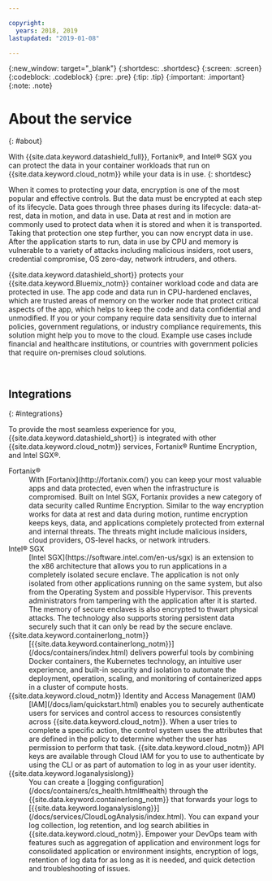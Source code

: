 ```yaml
---

copyright:
  years: 2018, 2019
lastupdated: "2019-01-08"

---
```


{:new_window: target="_blank"}
{:shortdesc: .shortdesc}
{:screen: .screen}
{:codeblock: .codeblock}
{:pre: .pre}
{:tip: .tip}
{:important: .important}
{:note: .note}

# About the service
{: #about}

With {{site.data.keyword.datashield_full}}, Fortanix®, and Intel® SGX you can protect the data in your container workloads that run on {{site.data.keyword.cloud_notm}} while your data is in use.
{: shortdesc}

When it comes to protecting your data, encryption is one of the most popular and effective controls. But the data must be encrypted at each step of its lifecycle. Data goes through three phases during its lifecycle: data-at-rest, data in motion, and data in use. Data at rest and in motion are commonly used to protect data when it is stored and when it is transported. Taking that protection one step further, you can now encrypt data in use. After the application starts to run, data in use by CPU and memory is vulnerable to a variety of attacks including malicious insiders, root users, credential compromise, OS zero-day, network intruders, and others.

{{site.data.keyword.datashield_short}} protects your {{site.data.keyword.Bluemix_notm}} container workload code and data are protected in use. The app code and data run in CPU-hardened enclaves, which are trusted areas of memory on the worker node that protect critical aspects of the app, which helps to keep the code and data confidential and unmodified. If you or your company require data sensitivity due to internal policies, government regulations, or industry compliance requirements, this solution might help you to move to the cloud. Example use cases include financial and healthcare institutions, or countries with government policies that require on-premises cloud solutions.

</br>

## Integrations
{: #integrations}

To provide the most seamless experience for you, {{site.data.keyword.datashield_short}} is integrated with other {{site.data.keyword.cloud_notm}} services, Fortanix® Runtime Encryption, and Intel SGX®.

<dl>
  <dt>Fortanix®</dt>
    <dd>With [Fortanix](http://fortanix.com/) you can keep your most valuable apps and data protected, even when the infrastructure is compromised. Built on Intel SGX, Fortanix provides a new category of data security called Runtime Encryption. Similar to the way encryption works for data at rest and data during motion, runtime encryption keeps keys, data, and applications completely protected from external and internal threats. The threats might include malicious insiders, cloud providers, OS-level hacks, or network intruders.</dd>
  <dt>Intel® SGX</dt>
    <dd>[Intel SGX](https://software.intel.com/en-us/sgx) is an extension to the x86 architecture that allows you to run applications in a completely isolated secure enclave. The application is not only isolated from other applications running on the same system, but also from the Operating System and possible Hypervisor. This prevents administrators from tampering with the application after it is started. The memory of secure enclaves is also encrypted to thwart physical attacks. The technology also supports storing persistent data securely such that it can only be read by the secure enclave.</dd>
  <dt>{{site.data.keyword.containerlong_notm}}</dt>
    <dd>[{{site.data.keyword.containerlong_notm}}](/docs/containers/index.html) delivers powerful tools by combining Docker containers, the Kubernetes technology, an intuitive user experience, and built-in security and isolation to automate the deployment, operation, scaling, and monitoring of containerized apps in a cluster of compute hosts.</dd>
  <dt>{{site.data.keyword.cloud_notm}} Identity and Access Management (IAM)</dt>
    <dd>[IAM](/docs/iam/quickstart.html) enables you to securely authenticate users for services and control access to resources consistently across {{site.data.keyword.cloud_notm}}. When a user tries to complete a specific action, the control system uses the attributes that are defined in the policy to determine whether the user has permission to perform that task. {{site.data.keyword.cloud_notm}} API keys are available through Cloud IAM for you to use to authenticate by using the CLI or as part of automation to log in as your user identity.</dd>
  <dt>{{site.data.keyword.loganalysislong}}</dt>
    <dd>You can create a [logging configuration](/docs/containers/cs_health.html#health) through the {{site.data.keyword.containerlong_notm}} that forwards your logs to [{{site.data.keyword.loganalysislong}}](/docs/services/CloudLogAnalysis/index.html). You can expand your log collection, log retention, and log search abilities in {{site.data.keyword.cloud_notm}}. Empower your DevOps team with features such as aggregation of application and environment logs for consolidated application or environment insights, encryption of logs, retention of log data for as long as it is needed, and quick detection and troubleshooting of issues.</dd>
</dl>

</br>
</br>

